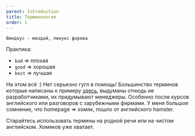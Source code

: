 ```yaml
---
parent: Introduction
title: Терминология
order: 1
---
```


`Виндоус - маздай, линукс форева`

Практика:

- `bad` => плохая
- `good` => хорошая
- `best` => лучшая

На этом всё :) Нет серьезно гугл в помощь! Большинство терминов которые написаны
к примеру [здесь](https://sky.pro/media/it-sleng/), выдуманы отнюдь не разработчиками,
их придумывают менеджеры. Особенно после курсов английского или разговоров с зарубежными
фирмами. У меня большое сомнение, что homepage => хомяк, пошло от английского hamster.

Старайтесь использовать термины на родной речи или на чистом английском. Хомяков уже хватает.

